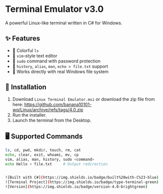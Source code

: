 # Terminal Emulator v3.0

A powerful Linux-like terminal written in C# for Windows.

## ✨ Features

- 🎨 Colorful `ls`
- 📝 `vim`-style text editor
- 🔐 `sudo` command with password protection
- 🧠 `history`, `alias`, `man`, `echo > file.txt` support
- 💾 Works directly with real Windows file system

## 🔧 Installation

1. Download `Linux Terminal Emulator.msi` or download the zip file from here: https://github.com/banana10101-wq/Linux/archive/refs/tags/4.0.zip
2. Run the installer.
3. Launch the terminal from the Desktop.

## 🖥️ Supported Commands

```bash
ls, cd, pwd, mkdir, touch, rm, cat
echo, clear, exit, whoami, mv, cp
vim, alias, man, history, sudo <command>
echo Hello > file.txt     # Output redirection


![Built with C#](https://img.shields.io/badge/built%20with-C%23-blue)
![Terminal Project](https://img.shields.io/badge/type-terminal-green)
![Version](https://img.shields.io/badge/version-4.0-brightgreen)
